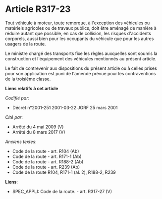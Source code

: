 # Article R317-23

Tout véhicule à moteur, toute remorque, à l'exception des véhicules ou matériels agricoles ou de travaux publics, doit être
aménagé de manière à réduire autant que possible, en cas de collision, les risques d'accidents corporels, aussi bien pour les
occupants du véhicule que pour les autres usagers de la route.

Le ministre chargé des transports fixe les règles auxquelles sont soumis la construction et l'équipement des véhicules
mentionnés au présent article.

Le fait de contrevenir aux dispositions du présent article ou à celles prises pour son application est puni de l'amende
prévue pour les contraventions de la troisième classe.

**Liens relatifs à cet article**

_Codifié par_:

  - Décret n°2001-251 2001-03-22 JORF 25 mars 2001

_Cité par_:

  - Arrêté du 4 mai 2009 (V)
  - Arrêté du 8 mars 2017 (V)

_Anciens textes_:

  - Code de la route - art. R104 (Ab)
  - Code de la route - art. R171-1 (Ab)
  - Code de la route - art. R188-2 (Ab)
  - Code de la route - art. R239 (Ab)
  - Code de la route R104, R171-1 (al. 2), R188-2, R239

**Liens**:

  - SPEC_APPLI: Code de la route. - art. R317-27 (V)
